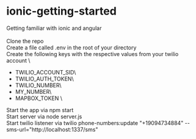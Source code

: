 # ionic-getting-started
Getting familiar with ionic and angular \
\
Clone the repo \
Create a file called .env in the root of your directory \
Create the following keys with the respective values from your twilio account \
- TWILIO_ACCOUNT_SID\
- TWILIO_AUTH_TOKEN\
- TWILIO_NUMBER\
- MY_NUMBER\
- MAPBOX_TOKEN \

Start the app via npm start \
Start server via node server.js \
Start twilio listener via twilio phone-numbers:update "+19094734884" --sms-url="http://localhost:1337/sms" 
